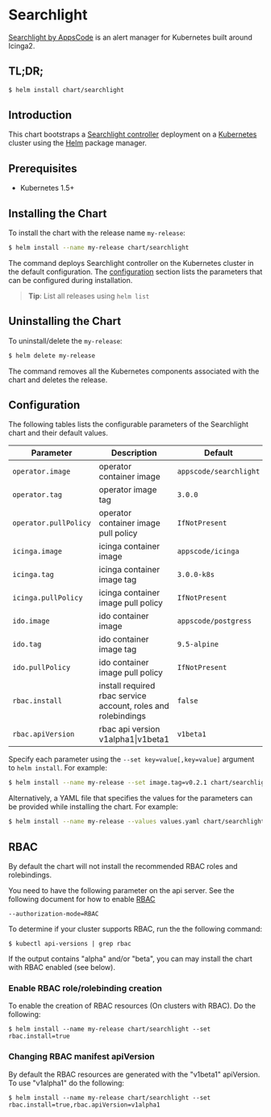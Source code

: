 # Searchlight
[Searchlight by AppsCode](https://github.com/appscode/searchlight) is an alert manager for Kubernetes built around Icinga2.

## TL;DR;

```bash
$ helm install chart/searchlight
```

## Introduction

This chart bootstraps a [Searchlight controller](https://github.com/appscode/searchlight) deployment on a [Kubernetes](http://kubernetes.io) cluster using the [Helm](https://helm.sh) package manager.

## Prerequisites

- Kubernetes 1.5+

## Installing the Chart
To install the chart with the release name `my-release`:
```bash
$ helm install --name my-release chart/searchlight
```
The command deploys Searchlight controller on the Kubernetes cluster in the default configuration. The [configuration](#configuration) section lists the parameters that can be configured during installation.

> **Tip**: List all releases using `helm list`

## Uninstalling the Chart

To uninstall/delete the `my-release`:

```bash
$ helm delete my-release
```

The command removes all the Kubernetes components associated with the chart and deletes the release.

## Configuration

The following tables lists the configurable parameters of the Searchlight chart and their default values.


| Parameter             | Description                                                    | Default                |
|-----------------------|----------------------------------------------------------------|------------------------|
| `operator.image`      | operator container image                                       | `appscode/searchlight` |
| `operator.tag`        | operator image tag                                             | `3.0.0`                |
| `operator.pullPolicy` | operator container image pull policy                           | `IfNotPresent`         |
| `icinga.image`        | icinga container image                                         | `appscode/icinga`      |
| `icinga.tag`          | icinga container image tag                                     | `3.0.0-k8s`            |
| `icinga.pullPolicy`   | icinga container image pull policy                             | `IfNotPresent`         |
| `ido.image`           | ido container image                                            | `appscode/postgress`   |
| `ido.tag`             | ido container image tag                                        | `9.5-alpine`           |
| `ido.pullPolicy`      | ido container image pull policy                                | `IfNotPresent`         |
| `rbac.install`        | install required rbac service account, roles and rolebindings  | `false`                |
| `rbac.apiVersion`     | rbac api version v1alpha1\|v1beta1                             | `v1beta1`              |


Specify each parameter using the `--set key=value[,key=value]` argument to `helm install`. For example:

```bash
$ helm install --name my-release --set image.tag=v0.2.1 chart/searchlight
```

Alternatively, a YAML file that specifies the values for the parameters can be provided while
installing the chart. For example:

```bash
$ helm install --name my-release --values values.yaml chart/searchlight
```

## RBAC
By default the chart will not install the recommended RBAC roles and rolebindings.

You need to have the following parameter on the api server. See the following document for how to enable [RBAC](https://kubernetes.io/docs/admin/authorization/rbac/)

```
--authorization-mode=RBAC
```

To determine if your cluster supports RBAC, run the the following command:

```console
$ kubectl api-versions | grep rbac
```

If the output contains "alpha" and/or "beta", you can may install the chart with RBAC enabled (see below).

### Enable RBAC role/rolebinding creation

To enable the creation of RBAC resources (On clusters with RBAC). Do the following:

```console
$ helm install --name my-release chart/searchlight --set rbac.install=true
```

### Changing RBAC manifest apiVersion

By default the RBAC resources are generated with the "v1beta1" apiVersion. To use "v1alpha1" do the following:

```console
$ helm install --name my-release chart/searchlight --set rbac.install=true,rbac.apiVersion=v1alpha1
```
